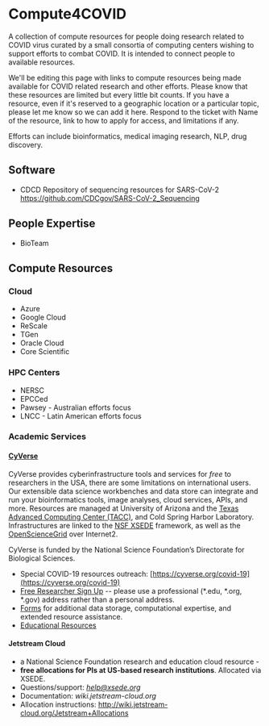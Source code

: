 # Compute4COVID
A collection of compute resources for people doing research related to COVID virus curated by a small consortia of computing centers wishing to support efforts to combat COVID. It is intended to connect people to available resources.

We'll be editing this page with links to compute resources being made available for COVID related research and other efforts.
Please know that these resources are limited but every little bit counts. If you have a resource, even if it's reserved to a geographic location or a particular topic, please let me know so we can add it here. Respond to the ticket with Name of the resource, link to how to apply for access, and limitations if any.

Efforts can include bioinformatics, medical imaging research, NLP, drug discovery.

## Software
* CDCD Repository of sequencing resources for SARS-CoV-2 https://github.com/CDCgov/SARS-CoV-2_Sequencing

## People Expertise
* BioTeam

## Compute Resources
### Cloud
* Azure
* Google Cloud
* ReScale
* TGen
* Oracle Cloud
* Core Scientific

### HPC Centers
* NERSC
* EPCCed
* Pawsey - Australian efforts focus
* LNCC - Latin American efforts focus

### Academic Services
#### [CyVerse](https://cyverse.org)

CyVerse provides cyberinfrastructure tools and services for _free_ to researchers in the USA, there are some limitations on international users. Our extensible data science workbenches and data store can integrate and run your bioinformatics tools, image analyses, cloud services, APIs, and more. Resources are managed at University of Arizona and the [Texas Advanced Computing Center (TACC)](https://www.tacc.utexas.edu/), and Cold Spring Harbor Laboratory. Infrastructures are linked to the [NSF XSEDE](https://www.xsede.org/) framework, as well as the [OpenScienceGrid](https://opensciencegrid.org/) over Internet2.

CyVerse is funded by the National Science Foundation’s Directorate for Biological Sciences. 

- Special COVID-19 resources outreach: [https://cyverse.org/covid-19](https://cyverse.org/covid-19)
- [Free Researcher Sign Up](https://user.cyverse.org/services/mine) -- please use a professional (\*.edu, \*.org, \*.gov) address rather than a personal address.
- [Forms](https://user.cyverse.org/forms) for additional data storage, computational expertise, and extended resource assistance.
- [Educational Resources](https://learning.cyverse.org/en/latest/)

#### Jetstream Cloud 
- a National Science Foundation research and education cloud resource - 
- **free allocations for PIs at US-based research institutions**. Allocated via XSEDE.
- Questions/support: *help@xsede.org*
- Documentation: *wiki.jetstream-cloud.org*
- Allocation instructions: http://wiki.jetstream-cloud.org/Jetstream+Allocations
